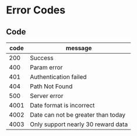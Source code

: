 # Error Codes

## Code

| code | message                            |
| ---- | ---------------------------------- |
| 200  | Success                            |
| 400  | Param error                        |
| 401  | Authentication failed              |
| 404  | Path Not Found                     |
| 500  | Server error                       |
| 4001 | Date format is incorrect           |
| 4002 | Date can not be greater than today |
| 4003 | Only support nearly 30 reward data |
